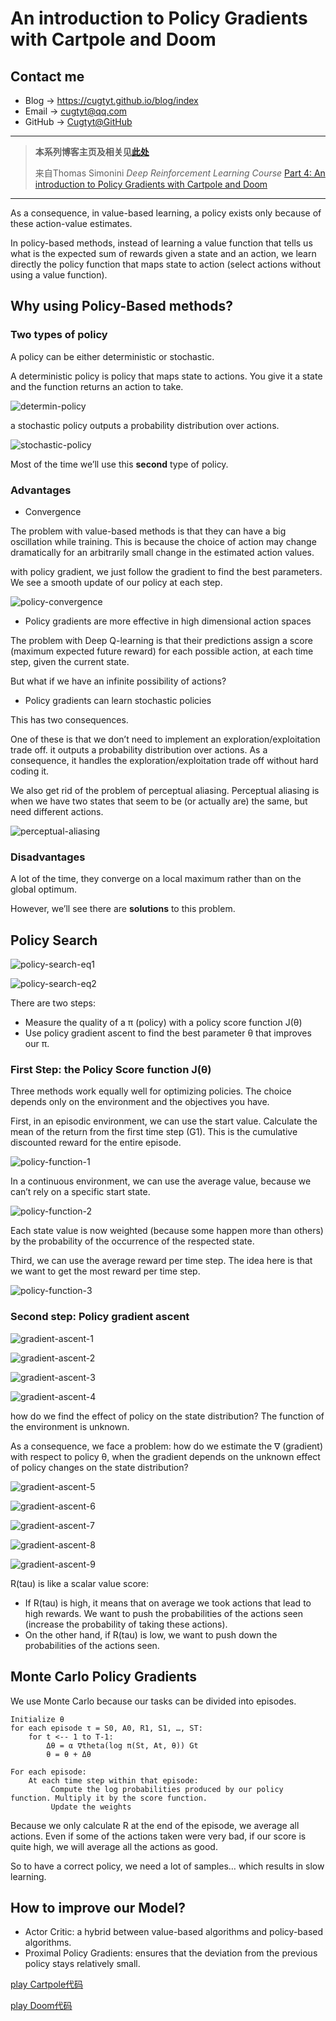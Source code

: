 # An introduction to Policy Gradients with Cartpole and Doom

## Contact me

* Blog -> <https://cugtyt.github.io/blog/index>
* Email -> <cugtyt@qq.com>
* GitHub -> [Cugtyt@GitHub](https://github.com/Cugtyt)

---

> **本系列博客主页及相关见**[**此处**](https://cugtyt.github.io/blog/rl-notes/index)  
>
> 来自Thomas Simonini *Deep Reinforcement Learning Course* [Part 4: An introduction to Policy Gradients with Cartpole and Doom](https://medium.freecodecamp.org/an-introduction-to-policy-gradients-with-cartpole-and-doom-495b5ef2207f)

---

As a consequence, in value-based learning, a policy exists only because of these action-value estimates.

In policy-based methods, instead of learning a value function that tells us what is the expected sum of rewards given a state and an action, we learn directly the policy function that maps state to action (select actions without using a value function).

## Why using Policy-Based methods?

### Two types of policy

A policy can be either deterministic or stochastic.

A deterministic policy is policy that maps state to actions. You give it a state and the function returns an action to take.

![determin-policy](R/determin-policy.png)

a stochastic policy outputs a probability distribution over actions.

![stochastic-policy](R/stochastic-policy.png)

Most of the time we’ll use this **second** type of policy.

### Advantages

* Convergence

The problem with value-based methods is that they can have a big oscillation while training. This is because the choice of action may change dramatically for an arbitrarily small change in the estimated action values.

with policy gradient, we just follow the gradient to find the best parameters. We see a smooth update of our policy at each step.

![policy-convergence](R/policy-convergence.png)

* Policy gradients are more effective in high dimensional action spaces

The problem with Deep Q-learning is that their predictions assign a score (maximum expected future reward) for each possible action, at each time step, given the current state.

But what if we have an infinite possibility of actions?

* Policy gradients can learn stochastic policies

This has two consequences.

One of these is that we don’t need to implement an exploration/exploitation trade off. it outputs a probability distribution over actions. As a consequence, it handles the exploration/exploitation trade off without hard coding it.

We also get rid of the problem of perceptual aliasing. Perceptual aliasing is when we have two states that seem to be (or actually are) the same, but need different actions.

![perceptual-aliasing](R/perceptual-aliasing.png)

### Disadvantages

A lot of the time, they converge on a local maximum rather than on the global optimum.

However, we’ll see there are **solutions** to this problem.

## Policy Search

![policy-search-eq1](R/policy-search-eq1.png)

![policy-search-eq2](R/policy-search-eq2.png)

There are two steps:

* Measure the quality of a π (policy) with a policy score function J(θ)
* Use policy gradient ascent to find the best parameter θ that improves our π.

### First Step: the Policy Score function J(θ)

Three methods work equally well for optimizing policies. The choice depends only on the environment and the objectives you have.

First, in an episodic environment, we can use the start value. Calculate the mean of the return from the first time step (G1). This is the cumulative discounted reward for the entire episode.

![policy-function-1](R/policy-function-1.png)

In a continuous environment, we can use the average value, because we can’t rely on a specific start state.

![policy-function-2](R/policy-function-2.png)

Each state value is now weighted (because some happen more than others) by the probability of the occurrence of the respected state.

Third, we can use the average reward per time step. The idea here is that we want to get the most reward per time step.

![policy-function-3](R/policy-function-3.png)

### Second step: Policy gradient ascent

![gradient-ascent-1](R/gradient-ascent-1.png)

![gradient-ascent-2](R/gradient-ascent-2.png)

![gradient-ascent-3](R/gradient-ascent-3.png)

![gradient-ascent-4](R/gradient-ascent-4.png)

how do we find the effect of policy on the state distribution? The function of the environment is unknown.

As a consequence, we face a problem: how do we estimate the ∇ (gradient) with respect to policy θ, when the gradient depends on the unknown effect of policy changes on the state distribution?

![gradient-ascent-5](R/gradient-ascent-5.png)

![gradient-ascent-6](R/gradient-ascent-6.png)

![gradient-ascent-7](R/gradient-ascent-7.png)

![gradient-ascent-8](R/gradient-ascent-8.png)

![gradient-ascent-9](R/gradient-ascent-9.png)

R(tau) is like a scalar value score:

* If R(tau) is high, it means that on average we took actions that lead to high rewards. We want to push the probabilities of the actions seen (increase the probability of taking these actions).
* On the other hand, if R(tau) is low, we want to push down the probabilities of the actions seen.

## Monte Carlo Policy Gradients

We use Monte Carlo because our tasks can be divided into episodes.

``` raw
Initialize θ
for each episode τ = S0, A0, R1, S1, …, ST:
    for t <-- 1 to T-1:
        Δθ = α ∇theta(log π(St, At, θ)) Gt
        θ = θ + Δθ

For each episode:
    At each time step within that episode:
         Compute the log probabilities produced by our policy function. Multiply it by the score function.
         Update the weights
```

Because we only calculate R at the end of the episode, we average all actions. Even if some of the actions taken were very bad, if our score is quite high, we will average all the actions as good.

So to have a correct policy, we need a lot of samples… which results in slow learning.

## How to improve our Model?

* Actor Critic: a hybrid between value-based algorithms and policy-based algorithms.
* Proximal Policy Gradients: ensures that the deviation from the previous policy stays relatively small.

[play Cartpole代码](https://gist.github.com/simoninithomas/7a3357966eaebd58dddb6166c9135930#file-cartpole-reinforce-monte-carlo-policy-gradients-ipynb)

[play Doom代码](https://gist.github.com/simoninithomas/be159fc279cb1e927eec50e85f7483a0#file-doom-reinforce-monte-carlo-policy-gradients-ipynb)